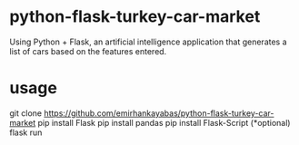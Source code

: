# python-flask-turkey-car-market
 Using Python + Flask, an artificial intelligence application that generates a list of cars based on the features entered.

# usage
 git clone https://github.com/emirhankayabas/python-flask-turkey-car-market
 pip install Flask
 pip install pandas
 pip install Flask-Script (*optional)
 flask run

